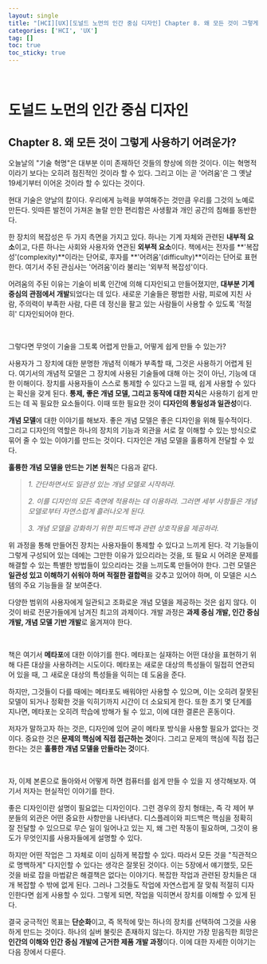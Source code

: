 ```yaml
---
layout: single
title: "[HCI][UX][도널드 노먼의 인간 중심 디자인] Chapter 8. 왜 모든 것이 그렇게 사용하기 어려운가?"
categories: ['HCI', 'UX']
tag: []
toc: true
toc_sticky: true
---
```




<br>

# 도널드 노먼의 인간 중심 디자인

## Chapter 8. 왜 모든 것이 그렇게 사용하기 어려운가?

오늘날의 "기술 혁명"은 대부분 이미 존재하던 것들의 향상에 의한 것이다. 이는 혁명적이라기 보다는 오히려 점진적인 것이라 할 수 있다. 그리고 이는 곧 '어려움'은 그 옛날 19세기부터 이어온 것이라 할 수 있다는 것이다. 

현대 기술은 양날의 칼이다. 우리에게 능력을 부여해주는 것만큼 우리를 그것의 노예로 만든다. 잇따른 발전이 가져온 놀랄 만한 편리함은 사생활과 개인 공간의 침해를 동반한다. 

한 장치의 복잡성은 두 가지 측면을 가지고 있다. 하나는 기계 자체와 관련된 **내부적 요소**이고, 다른 하나는 사회와 사용자와 연관된 **외부적 요소**이다. 책에서는 전자를 **'복잡성'(complexity)**이라는 단어로, 후자를 **'어려움'(difficulty)**이라는 단어로 표현한다. 여기서 주된 관심사는 '어려움'이라 불리는 '외부적 복잡성'이다. 

어려움의 주된 이유는 기술이 비록 인간에 의해 디자인되고 만들어졌지만, **대부분 기계 중심의 관점에서 개발**되었다는 데 있다. 새로운 기술들은 평범한 사람, 피로에 지친 사람, 주의력이 부족한 사람, 다른 데 정신을 팔고 있는 사람들이 사용할 수 있도록 '적절히' 디자인되어야 한다. 

<br>

그렇다면 무엇이 기술을 그토록 어렵게 만들고, 어떻게 쉽게 만들 수 있는가?

사용자가 그 장치에 대한 분명한 개념적 이해가 부족할 때, 그것은 사용하기 어렵게 된다. 여기서의 개념적 모델은 그 장치에 사용된 기술들에 대해 아는 것이 아닌, 기능에 대한 이해이다. 장치를 사용자들이 스스로 통제할 수 있다고 느낄 때, 쉽게 사용할 수 있다는 확신을 갖게 된다. **통제, 좋은 개념 모델, 그리고 동작에 대한 지식**은 사용하기 쉽게 만드는 데 꼭 필요한 요소들이다. 이때 또한 필요한 것이 **디자인의 통일성과 일관성**이다. 

**개념 모델**에 대한 이야기를 해보자. 좋은 개념 모델은 좋은 디자인을 위해 필수적이다. 그리고 디자인의 역할은 하나의 장치의 기능과 외관을 서로 잘 이해할 수 있는 방식으로 묶어 줄 수 있는 이야기를 만드는 것이다. 디자인은 개념 모델을 훌륭하게 전달할 수 있다. 

**훌륭한 개념 모델을 만드는 기본 원칙**은 다음과 같다. 

> _1. 간단하면서도 일관성 있는 개념 모델로 시작하라._
>
> _2. 이를 디자인의 모든 측면에 적용하는 데 이용하라. 그러면 세부 사항들은 개념 모델로부터 자연스럽게 흘러나오게 된다._
>
> _3. 개념 모델을 강화하기 위한 피드백과 관련 상호작용을 제공하라._

위 과정을 통해 만들어진 장치는 사용자들이 통제할 수 있다고 느끼게 된다. 각 기능들이 그렇게 구성되어 있는 데에는 그만한 이유가 있으리라는 것을, 또 필요 시 어려운 문제를 해결할 수 있는 특별한 방법들이 있으리라는 것을 느끼도록 만들어야 한다. 그런 모델은 **일관성 있고 이해하기 쉬워야 하며 적절한 결합력**을 갖추고 있어야 하며, 이 모델은 시스템의 주요 기능들을 잘 보여준다. 

다양한 범위의 사용자에게 일관되고 조화로운 개념 모델을 제공하는 것은 쉽지 않다. 이것이 바로 전문가들에게 남겨진 최고의 과제이다. 개발 과정은 **과제 중심 개발, 인간 중심 개발, 개념 모델 기반 개발**로 옮겨져야 한다. 

<br>

책은 여기서 **메타포**에 대한 이야기를 한다. 메타포는 실재하는 어떤 대상을 표현하기 위해 다른 대상을 사용하려는 시도이다. 메타포는 새로운 대상의 특성들이 밀접히 연관되어 있을 때, 그 새로운 대상의 특성들을 익히는 데 도움을 준다. 

하지만, 그것들이 다를 때에는 메타포도 배워야만 사용할 수 있으며, 이는 오히려 잘못된 모델이 되거나 정확한 것을 익히기까지 시간이 더 소요되게 한다. 또한 초기 몇 단계를 지나면, 메타포는 오히려 학습에 방해가 될 수 있고, 이에 대한 결론은 혼동이다. 

저자가 말하고자 하는 것은, 디자인에 있어 굳이 메타포 방식을 사용할 필요가 없다는 것이다. 중요한 것은 **문제의 핵심에 직접 접근하는 것**이다. 그리고 문제의 핵심에 직접 접근한다는 것은 **훌륭한 개념 모델을 만들라는 것**이다. 

<br>

자, 이제 본론으로 돌아와서 어떻게 하면 컴퓨터를 쉽게 만들 수 있을 지 생각해보자. 여기서 저자는 현실적인 이야기를 한다. 

좋은 디자인이란 설명이 필요없는 디자인이다. 그런 경우의 장치 형태는, 즉 각 제어 부분들의 외관은 어떤 중요한 사항만을 나타낸다. 디스플레이와 피드백은 핵심을 정확히 잘 전달할 수 있으므로 무슨 일이 일어나고 있는 지, 왜 그런 작동이 필요하며, 그것이 용도가 무엇인지를 사용자들에게 설명할 수 있다. 

하지만 어떤 작업은 그 자체로 이미 심하게 복잡할 수 있다. 따라서 모든 것을 "직관적으로 명백하게" 다지인할 수 있다는 생각은 잘못된 것이다. 이는 5장에서 얘기했듯, 모든 것을 바로 잡을 마법같은 해결책은 없다는 이야기다. 복잡한 작업과 관련된 장치들은 대개 복잡할 수 밖에 없게 된다. 그러나 그것들도 작업에 자연스럽게 잘 맞춰 적절히 디자인한다면 쉽게 사용할 수 있다. 그렇게 되면, 작업을 익히면서 장치를 이해할 수 있게 된다. 

결국 궁극적인 목표는 **단순화**이고, 즉 목적에 맞는 하나의 장치를 선택하여 그것을 사용하게 만드는 것이다. 하나의 실버 불릿은 존재하지 않는다. 하지만 가장 믿음직한 희망은 **인간의 이해와 인간 중심 개발에 근거한 제품 개발 과정**이다. 이에 대한 자세한 이야기는 다음 장에서 다룬다. 









